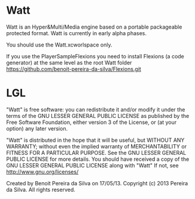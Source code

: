 Watt
====

Watt is an Hyper&Multi/Media engine based on a portable packageable protected format.
Watt is currently in early alpha phases.

You should use the Watt.xcworlspace only.

If you use the PlayerSampleFlexions you need to install Flexions (a code generator) at the same level as the root Watt folder
https://github.com/benoit-pereira-da-silva/Flexions.git


LGL
===

"Watt" is free software: you can redistribute it and/or modify
it under the terms of the GNU LESSER GENERAL PUBLIC LICENSE as published by
the Free Software Foundation, either version 3 of the License, or
(at your option) any later version.

"Watt" is distributed in the hope that it will be useful,
but WITHOUT ANY WARRANTY; without even the implied warranty of
MERCHANTABILITY or FITNESS FOR A PARTICULAR PURPOSE.  See the
GNU LESSER GENERAL PUBLIC LICENSE for more details.
You should have received a copy of the GNU LESSER GENERAL PUBLIC LICENSE
along with "Watt"  If not, see <http://www.gnu.org/licenses/>

Created by Benoit Pereira da Silva on 17/05/13.
Copyright (c) 2013 Pereira da Silva. All rights reserved.
